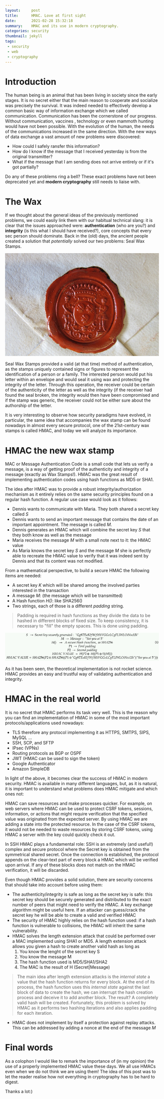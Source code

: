 ```yaml
---
layout:     post
title:      HMAC. Love at first sight
date:       2021-02-28 15:32:18
summary:    HMAC and its use in modern cryptography.
categories: security
thumbnail: jekyll
tags:
 - security
 - web
 - cryptography
---
```


# Introduction
The human being is an animal that has been living in society since the early stages. It is no secret either that the main reason to cooperate and socialize was precisely the survival. It was indeed needed to effectively develop a common basic way of information exchange which we called communication. Communication has been the cornerstone of our progress. Without communication, vaccines , technology or even mammoth hunting would have not been possible. With the evolution of the human, the needs of the communications increased in the same direction. With the new ways of data exchange a vast amount of new problems were discovered:

- How could I safely ransfer this information?
- How do I know if the message that I received yesterday is from the original transmitter?
- What if the message that I am sending does not arrive entirely or if it's got partially?

Do any of these problems ring a bell? These exact problems have not been deprecated yet and **modern cryptography** still needs to liaise with.


# The Wax
If we thought about the general ideas of the previously mentioned problems, we could easily link them with our habitual technical slang: it is clear that the issues approached were: **authentication** (who are you?) and **integrity** (is this what I should have received?), core concepts that every sec person should dominate. 
Back in the (old) days, the ancient people created a solution that *potentially* solved our two problems: Seal Wax Stamps.

![Wax stamp on an envelope](https://github.com/Stoo0rmq/Stoo0rmq.github.io/blob/master/images/hmac-love/wax-seal-letter_0.jpg?raw=true)

Seal Wax Stamps provided a valid (at that time) method of authentication, as the stamps uniquely contained signs or figures to represent the identification of a person or a family. The interested person would put his letter within an envelope and would seal it using wax and protecting the integrity of the letter. Through this operation, the receiver could be certain of the authenticity of the letter as well as the integrity (if the receiver had found the seal broken, the integrity would then have been compromised and if the stamp was generic, the receiver could not be either sure about the authorship of the letter.

It is very interesting to observe how security paradigms have evolved, in particular, the same idea that accompanies the wax stamp can be found nowadays in almost every secure protocol, one of the 21st-century wax stamps is called HMAC, and today we will analyze its importance. 

# HMAC the new wax stamp

MAC or Message Authentication Code is a small code that lets us verify a message, is a way of getting proof of the authenticity and integrity of a message (exactly as Wax Stamps!). HMAC was the great result of implementing authentication codes using hash functions as MD5 or SHA1.

The idea after HMAC was to provide a robust integrity/authorization mechanism as it entirely relies on the same security principles found on a regular hash function. A regular use case would look as it follows:
- Dennis wants to communicate with Maria. They both shared a secret key called _S_
- Dennis wants to send an important message that contains the date of an important appointment. The message is called _M_.
- Dennis generates an HMAC which will combine the secret key  _S_ that they both know as well as the message 
- Maria receives the message _M_ with a small note next to it: the HMAC value
- As Maria knows the secret key _S_ and the message _M_ she is perfectly able to recreate the HMAC value to verify that it was indeed sent by Dennis and that its content was not modified.

From a mathematical perspective, to build a secure HMAC the following items are needed:
- A secret key _K_ which will be shared among the involved parties interested in the transaction
- A message _M_: (the message which will be transmitted)
- A Hash function _H()_: like SHA256()
- Two strings, each of those is a different _padding_ string. 

> Padding is required in hash functions as they divide the data to be hashed in different blocks of fixed size. To keep consistency, it is necessary to "fill" the empty spaces. This is done using padding.

![](https://raw.githubusercontent.com/Stoo0rmq/Stoo0rmq.github.io/master/images/hmac-love/hmac.png)

As it has been seen, the theoretical implementation is not rocket science. HMAC provides an easy and trustful way of validating authentication and integrity.

# HMAC in the real world

It is no secret that HMAC performs its task very well. This is the reason why you can find an implementation of HMAC in some of the most important protocols/applications used nowadays:
- TLS therefore any protocol implementing it as HTTPS, SMTPS, SIPS, MySQL ...
- SSH, SCP, and SFTP
- IPsec (VPNs)
- Routing protocols as BGP or OSPF
- JWT (HMAC can be used to sign the token)
- Google Authenticator
- Amazon SimpleDB

In light of the above, it becomes clear the success of HMAC in modern security. HMAC is available in many different languages, but, as it is natural, it is important to understand what problems does HMAC mitigate and which ones not:

HMAC can save resources and make processes quicker. For example, on web servers where HMAC can be used to protect CSRF tokens, sessions,  information, or actions that might require verification that the specified value was originated from the expected server. By using HMAC we are adding a state into the protected resource. In the case of the CSRF tokens, it would not be needed to waste resources by storing CSRF tokens, using HMAC a server with the key could quickly check it out. 

In SSH HMAC plays a fundamental role: SSH is an extremely (and useful!) complex and secure protocol where the Secret key is obtained from the symmetrical shared secret. Once the connection is established, the protocol appends on the clear-text part of every block a HMAC which will be verified upon arrival. If any of these blocks does not match on the HMAC verification, it will be discarded.

Even though HMAC provides a solid solution, there are security concerns that should take into account before using them:
- The authenticity/integrity is safe as long as the secret key is safe: this secret key should be securely generated and distributed to the exact number of peers that might need to verify the HMAC. A key exchange algorithm might be useful here. If an attacker can guess/crack the secret key he will be able to create a valid and verified HMAC
- The security of HMAC highly relies on the hash function used: if a hash function is vulnerable to collisions, the HMAC will inherit the same vulnerability.
- HMAC solves the length extension attack that could be performed over a MAC implemented using SHA1 or MD5. A length extension attack allows you given a hash to create another valid hash as long as
   1. You know the lenght of the secret key S
   2. You know the message M
   3. The hash function used is MD5/SHA1/SHA2
   4. The MAC is the result of   H (Secret|Message)

>The main idea after length extension attacks is the *internal state* a value that the hash function returns for every block. At the end of its process, the hash function uses this *internal state* against the last block of data to create the hash, we can interrupt the hash creation process and deceive it to add another block. The result? A completely valid hash will be created. Fortunately, this problem is solved by HMAC as it performs two hashing iterations and also applies padding for each iteration.

- HMAC does not implement by itself a protection against replay attacks. This can be addressed by adding a nonce at the end of the message _M_


# Final words
As a colophon I would like to remark the importance of (in my opinion) the use of a properly implemented HMAC value these days. We all use HMACs even when we do not think we are using them! The idea of this post was to let the reader realise how not everything in cryptography has to be hard to digest.

Thanks a lot:)


